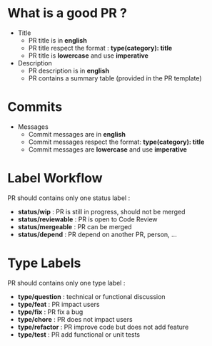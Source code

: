 # What is a good PR ?

- Title
  - PR title is in **english**
  - PR title respect the format : **type(category): title**
  - PR title is **lowercase** and use **imperative**
- Description
  - PR description is in **english**
  - PR contains a summary table (provided in the PR template)

# Commits

- Messages
  - Commit messages are in **english**
  - Commit messages respect the format: **type(category): title**
  - Commit messages are **lowercase** and use **imperative**

# Label Workflow

PR should contains only one status label :
- **status/wip** : PR is still in progress, should not be merged
- **status/reviewable** : PR is open to Code Review
- **status/mergeable** : PR can be merged
- **status/depend** : PR depend on another PR, person, ...

# Type Labels

PR should contains only one type label :
- **type/question** : technical or functional discussion
- **type/feat** : PR impact users
- **type/fix** : PR fix a bug
- **type/chore** : PR does not impact users
- **type/refactor** : PR improve code but does not add feature
- **type/test** : PR add functional or unit tests
